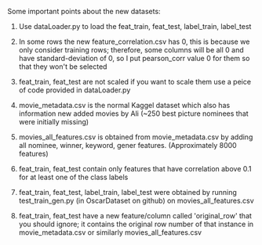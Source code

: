 Some important points about the new datasets:


1) Use dataLoader.py to load the feat_train, feat_test, label_train, label_test

2) In some rows the new feature_correlation.csv has 0, this is because we only consider training rows; therefore, some columns will be all 0 and have standard-deviation of 0, so I put pearson_corr value 0 for them so that they won't be selected

3) feat_train, feat_test are not scaled if you want to scale them use a peice of code provided in dataLoader.py

4) movie_metadata.csv is the normal Kaggel dataset which also has information new added movies by Ali (~250 best picture nominees that were initially missing)

5) movies_all_features.csv is obtained from movie_metadata.csv by adding all nominee, winner, keyword, gener features. (Approximately 8000 features)

6) feat_train, feat_test contain only features that have correlation above 0.1 for at least one of the class labels

7) feat_train, feat_test, label_train, label_test were obtained by running test_train_gen.py (in OscarDataset on github) on movies_all_features.csv

8) feat_train, feat_test have a new feature/column called 'original_row' that you should ignore; it contains the original row number of that instance in movie_metadata.csv or similarly movies_all_features.csv
